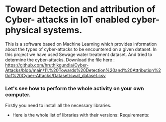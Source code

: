 # Toward Detection and attribution of Cyber- attacks in IoT enabled cyber-physical systems.
This is a software based on Machine Learning which provides information about the types of cyber-attacks to be encountered on a given dataset. In this project we have  used Sewage water treatment dataset. And tried to determine the cyber-attacks.
Download the file here : https://github.com/hruthikgundla/Cyber-Attacks/blob/main/11.%20Towards%20Detection%20and%20Attribution%20of%20Cyber-Attacks/Dataset/swat_dataset.csv

### Let's see how to perform the whole activity on your own computer.
Firstly you need to install all the necessary libraries.
 - Here is the whole list of libraries with their versions: 
Requirements: 

